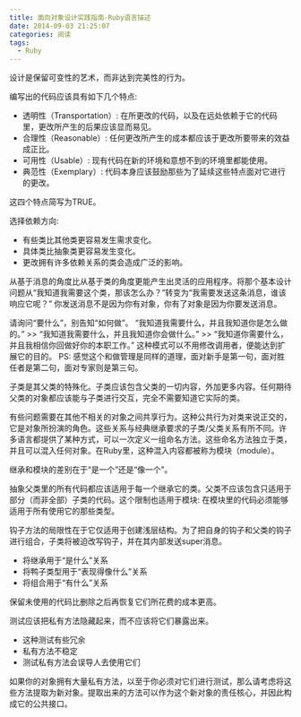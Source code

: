 ```yaml
---
title: 面向对象设计实践指南-Ruby语言描述
date: 2014-09-03 21:25:07
categories: 阅读
tags:
  - Ruby
---
```

设计是保留可变性的艺术，而非达到完美性的行为。

编写出的代码应该具有如下几个特点:   

* 透明性（Transportation）: 在所更改的代码，以及在远处依赖于它的代码里，更改所产生的后果应该显而易见。  
* 合理性（Reasonable）: 任何更改所产生的成本都应该于更改所要带来的效益成正比。  
* 可用性（Usable）: 现有代码在新的环境和意想不到的环境里都能使用。  
* 典范性（Exemplary）: 代码本身应该鼓励那些为了延续这些特点面对它进行的更改。  

这四个特点简写为TRUE。

选择依赖方向:   

* 有些类比其他类更容易发生需求变化。  
* 具体类比抽象类更容易发生变化。  
* 更改拥有许多依赖关系的类会造成广泛的影响。  

从基于消息的角度比从基于类的角度更能产生出灵活的应用程序。将那个基本设计问题从“我知道我需要这个类，那该怎么办？”转变为“我需要发送这条消息，谁该响应它呢？”
你发送消息不是因为你有对象，你有了对象是因为你要发送消息。

请询问“要什么”，别告知“如何做”。
“我知道我需要什么，并且我知道你是怎么做的。” >> “我知道我需要什么，并且我知道你会做什么。” >> “我知道你需要什么，并且我相信你回做好你的本职工作。”
这种模式可以不用修改调用者，便能达到扩展它的目的。
PS: 感觉这个和做管理是同样的道理，面对新手是第一句，面对胜任者是第二句，面对专家则是第三句。

子类是其父类的特殊化。子类应该包含父类的一切内容，外加更多内容。任何期待父类的对象都应该能与子类进行交互，完全不需要知道它实际的类。

有些问题需要在其他不相关的对象之间共享行为。这种公共行为对类来说正交的，它是对象所扮演的角色。这些关系与经典继承要求的子类/父类关系有所不同。许多语言都提供了某种方式，可以一次定义一组命名方法。这些命名方法独立于类，并且可以混入任何对象。在Ruby里，这种混入内容都被称为模块（module）。

继承和模块的差别在于“是一个”还是“像一个”。

抽象父类里的所有代码都应该适用于每一个继承它的类。父类不应该包含只适用于部分（而非全部）子类的代码。这个限制也适用于模块: 在模块里的代码必须能够适用于所有使用它的那些类型。

钩子方法的局限性在于它仅适用于创建浅层结构。为了把自身的钩子和父类的钩子进行组合，子类将被迫改写钩子，并在其内部发送super消息。  

* 将继承用于“是什么”关系  
* 将鸭子类型用于“表现得像什么”关系  
* 将组合用于“有什么”关系  

保留未使用的代码比删除之后再恢复它们所花费的成本更高。

测试应该把私有方法隐藏起来，而不应该将它们暴露出来。  

* 这种测试有些冗余  
* 私有方法不稳定  
* 测试私有方法会误导人去使用它们  

如果你的对象拥有大量私有方法，以至于你必须对它们进行测试，那么请考虑将这些方法提取为新对象。提取出来的方法可以作为这个新对象的责任核心，并因此构成它的公共接口。